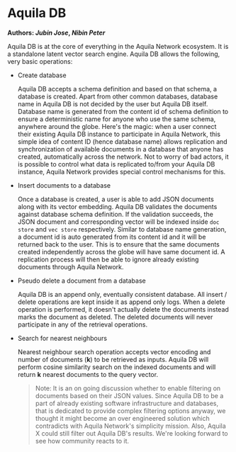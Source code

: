 # Aquila DB

**Authors:  *Jubin Jose*, *Nibin Peter***



Aquila DB is at the core of everything in the Aquila Network ecosystem. It is a standalone latent vector search engine. Aquila DB allows the following, very basic operations:

- Create database

  Aquila DB accepts a schema definition and based on that schema, a database is created. Apart from other common databases, database name in Aquila DB is not decided by the user but Aquila DB itself. Database name is generated from the content id of schema definition to ensure a deterministic name for anyone who use the same schema, anywhere around the globe. Here's the magic: when a user connect their existing Aquila DB instance to participate in Aquila Network, this simple idea of content ID (hence database name) allows replication and synchronization of available documents in a database that anyone has created, automatically across the network. Not to worry of bad actors, it is possible to control what data is replicated to/from your Aquila DB instance, Aquila Network provides special control mechanisms for this.

- Insert documents to a database

  Once a database is created, a user is able to add JSON documents along with its vector embedding. Aquila DB validates the documents against database schema definition. If the validation succeeds, the JSON document and corresponding vector will be indexed inside `doc store` and `vec store` respectively. Similar to database name generation, a document id is auto generated from its content id and it will be returned back to the user. This is to ensure that the same documents created independently across the globe will have same document id. A replication process will then be able to ignore already existing documents through Aquila Network.

- Pseudo delete a document from a database

  Aquila DB is an append only, eventually consistent database. All insert / delete operations are kept inside it as append only logs. When a delete operation is performed, it doesn't actually delete the documents instead marks the document as deleted. The deleted documents will never participate in any of the retrieval operations.

- Search for nearest neighbours

  Nearest neighbour search operation accepts vector encoding and number of documents (**k**) to be retrieved as inputs. Aquila DB will perform cosine similarity search on the indexed documents and will return **k** nearest documents to the query vector.

  >  Note: It is an on going discussion whether to enable filtering on documents based on their JSON values. Since Aquila DB to be a part of already existing software infrastructure and databases, that is dedicated to provide complex filtering options anyway, we thought it might become an over engineered solution which contradicts with Aquila Network's simplicity mission. Also, Aquila X could still filter out Aquila DB's results. We're looking forward to see how community reacts to it.

  